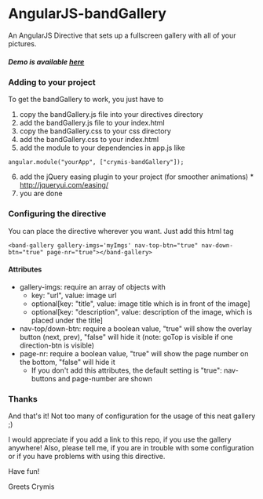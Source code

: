 AngularJS-bandGallery
=====================

An AngularJS Directive that sets up a fullscreen gallery with all of your pictures.

##### Demo is available [here]

### Adding to your project
To get the bandGallery to work, you just have to

  1. copy the bandGallery.js file into your directives directory
  2. add the bandGallery.js file to your index.html
  3. copy the bandGallery.css to your css directory
  4. add the bandGallery.css to your index.html
  5. add the module to your dependencies in app.js like
  
```
angular.module("yourApp", ["crymis-bandGallery"]);
```
  6. add the jQuery easing plugin to your project (for smoother animations)
    * http://jqueryui.com/easing/
  7. you are done
  
### Configuring the directive
You can place the directive wherever you want.
Just add this html tag

```lang=js
<band-gallery gallery-imgs='myImgs' nav-top-btn="true" nav-down-btn="true" page-nr="true"></band-gallery>
```

#### Attributes
- gallery-imgs: require an array of objects with
  * key: "url", value: image url
  * optional[key: "title", value: image title which is in front of the image]
  * optional[key: "description", value: description of the image, which is placed under the title]
- nav-top/down-btn: require a boolean value, "true" will show the overlay button (next, prev), "false" will hide it (note: goTop is visible if one direction-btn is visible)
- page-nr: require a boolean value, "true" will show the page number on the bottom, "false" will hide it
  * If you don't add this attributes, the default setting is "true": nav-buttons and page-number are shown

### Thanks

And that's it! Not too many of configuration for the usage of this neat gallery ;)

I would appreciate if you add a link to this repo, if you use the gallery anywhere!
Also, please tell me, if you are in trouble with some configuration or if you have problems with using this directive.

Have fun!

Greets
Crymis


[here]: http://crymis.github.io/AngularBandGalleryDemo/#/

